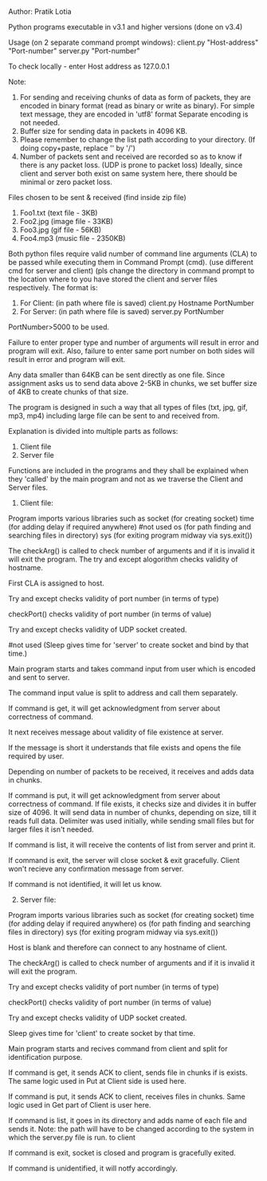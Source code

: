 Author: Pratik Lotia

Python programs executable in v3.1 and higher versions (done on v3.4)

Usage (on 2 separate command prompt windows):
client.py "Host-address" "Port-number"
server.py "Port-number"

To check locally - enter Host address as 127.0.0.1

Note:
1. For sending and receiving chunks of data as form of packets, they are encoded
in binary format (read as binary or write as binary).
For simple text message, they are encoded in 'utf8' format
Separate encoding is not needed.
2. Buffer size for sending data in packets in 4096 KB.
3. Please remember to change the list path according to your directory. (If doing copy+paste, replace '\' by '/')
4. Number of packets sent and received are recorded so as to know if there is any packet loss. (UDP is prone to packet loss)
Ideally, since client and server both exist on same system here, there should be minimal or zero packet loss.

Files chosen to be sent & received (find inside zip file)
1. Foo1.txt (text file - 3KB)
2. Foo2.jpg (image file - 33KB)
3. Foo3.jpg (gif file - 56KB)
3. Foo4.mp3 (music file - 2350KB)


Both python files require valid number of command line arguments (CLA)
to be passed while executing them in Command Prompt (cmd). (use different cmd for server and client)
(pls change the directory in command prompt to the location where to you have stored the client and server files respectively.
The format is:
1. For Client: (in path where file is saved) client.py Hostname PortNumber
2. For Server: (in path where file is saved) server.py PortNumber 

PortNumber>5000 to be used.

Failure to enter proper type and number of arguments will result in error
and program will exit.
Also, failure to enter same port number on both sides will result in error
and program will exit.

Any data smaller than 64KB can be sent directly as one file. Since assignment asks us
to send data above 2-5KB in chunks, we set buffer size of 4KB to create chunks of that size.

The program is designed in such a way that all types of files (txt, jpg, gif, mp3, mp4) including large file can be 
sent to and received from.

Explanation is divided into multiple parts as follows:
1. Client file
2. Server file

Functions are included in the programs and they shall be explained
when they 'called' by the main program and not as we traverse
the Client and Server files.

1. Client file:

Program imports various libraries such as
socket (for creating socket)
time (for adding delay if required anywhere) #not used
os (for path finding and searching files in directory)
sys (for exiting program midway via sys.exit()) 

The checkArg() is called to check number of arguments and if 
it is invalid it will exit the program. 
The try and except alogorithm checks validity of hostname.

First CLA is assigned to host.

Try and except checks validity of port number (in terms of type)

checkPort() checks validity of port number (in terms of value)

Try and except checks validity of UDP socket created. 

#not used (Sleep gives time for 'server' to create socket and bind by that time.)

Main program starts and takes command input from user which is 
encoded and sent to server.

The command input value is split to address and call them separately.


If command is get, it will get acknowledgment from server about correctness of command.

It next receives message about validity of file existence at server.

If the message is short it understands that file exists and opens 
the file required by user.

Depending on number of packets to be received, it receives and adds data in chunks.


If command is put, it will get acknowledgment from server about correctness of command.
If file exists, it checks size and divides it in buffer size of 4096.
It will send data in number of chunks, depending on size, till it reads full data.
Delimiter was used initially, while sending small files but for larger files it isn't needed.


If command is list, it will receive the contents of list from server and
print it.

If command is exit, the server will close socket & exit gracefully.
Client won't recieve any confirmation message from server.

If command is not identified, it will let us know.







2. Server file:

Program imports various libraries such as
socket (for creating socket)
time (for adding delay if required anywhere)
os (for path finding and searching files in directory)
sys (for exiting program midway via sys.exit()) 

Host is blank and therefore can connect to any hostname of client.

The checkArg() is called to check number of arguments and if 
it is invalid it will exit the program. 

Try and except checks validity of port number (in terms of type)

checkPort() checks validity of port number (in terms of value)

Try and except checks validity of UDP socket created.

Sleep gives time for 'client' to create socket by that time.

Main program starts and recives command from client and split for identification purpose.

If command is get, it sends ACK to client, sends file in chunks if is exists. The same logic used in Put at
Client side is used here.

If command is put, it sends ACK to client, receives files in chunks. Same logic used
in Get part of Client is user here.

If command is list, it goes in its directory and adds name of each file and sends it.
Note: the path will have to be changed according to the system in which the server.py file is run.
to client

If command is exit, socket is closed and program is gracefully exited.

If command is unidentified, it will notfy accordingly.



